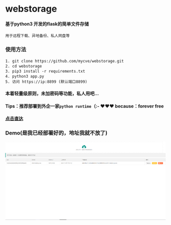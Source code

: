 # webstorage
#### 基于python3 开发的flask的简单文件存储
    用于远程下载、异地备份、私人网盘等

### 使用方法
    1. git clone https://github.com/mycve/webstorage.git
    2. cd webstorage
    3. pip3 install -r requirements.txt
    4. python3 app.py
    5. 访问 https://ip:8899 (默认端口8899)

#### 本着轻量级原则，未加密码等功能，私人用吧...

#### Tips：推荐部署到外企一家`python runtime`（:- ♥♥♥ because：forever free
#### [点击直达](https://www.pythonanywhere.com/)

### Demo(是我已经部署好的，地址我就不放了)
![image](https://raw.githubusercontent.com/mycve/webstorage/main/static/1.png)